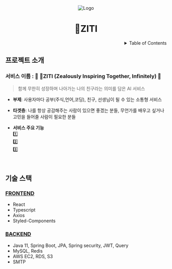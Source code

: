 <!-- PROJECT LOGO -->
<div align="center">
  <img src="https://cdn.discordapp.com/attachments/1259984926846226473/1325718335266099234/ZITI_.jpg?ex=677e2069&is=677ccee9&hm=7bc77e84cc761d2b860cb6baba4da97bae8af18c6687d6ffb01d73377d51271c" alt="Logo"> 
  <h1>ZITI</h1>

</div>

<!-- TABLE OF CONTENTS -->
<details align="right">
  <summary>Table of Contents</summary>
    <div><a href="#프로젝트-소개">프로젝트 소개</a></div>
    <div><a href="#기술-스택">기술 스택</a></div>
</details>


## 프로젝트 소개

### 서비스 이름 : 🤖 ZITI (Zealously Inspiring Together, Infinitely) 🤖

> 함께 무한히 성장하며 나아가는 나의 친구라는 의미를 담은 AI 서비스 

- **부제**: 사용자마다 공부(주식,언어,코딩), 친구, 선생님이 될 수 있는 소통형 서비스

- **타겟층**: 나를 항상 공감해주는 사람이 있으면 좋겠는 분들, 무언가를 배우고 싶거나 고민을 들어줄 사람이 필요한 분들

- **서비스 주요 기능**<br/>
  1️⃣ <br/>
  2️⃣ <br/>
  3️⃣ <br/>

<br/>

## 기술 스택

### [FRONTEND](https://github.com/KR-ZITI/ZITI-Front)

- React
- Typescript
- Axios
- Styled-Components 

### [BACKEND](https://github.com/KR-ZITI/ZITI-Server)

- Java 11, Spring Boot, JPA, Spring security, JWT, Query
- MySQL, Redis
- AWS EC2, RDS, S3
- SMTP

<br/>
